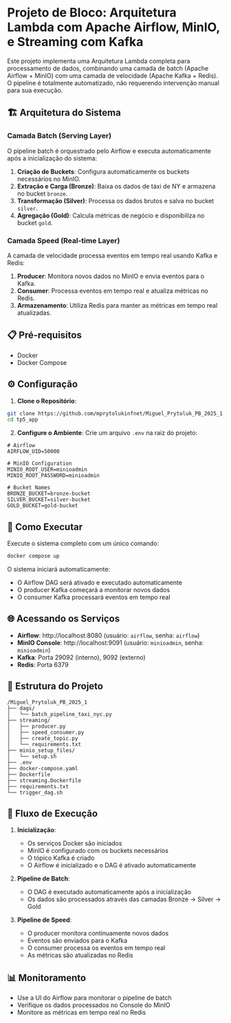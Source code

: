 # Projeto de Bloco: Arquitetura Lambda com Apache Airflow, MinIO, e Streaming com Kafka

Este projeto implementa uma Arquitetura Lambda completa para processamento de dados, combinando uma camada de batch (Apache Airflow + MinIO) com uma camada de velocidade (Apache Kafka + Redis). O pipeline é totalmente automatizado, não requerendo intervenção manual para sua execução.

## 🏗️ Arquitetura do Sistema

### Camada Batch (Serving Layer)
O pipeline batch é orquestrado pelo Airflow e executa automaticamente após a inicialização do sistema:

1. **Criação de Buckets**: Configura automaticamente os buckets necessários no MinIO.
2. **Extração e Carga (Bronze)**: Baixa os dados de táxi de NY e armazena no bucket `bronze`.
3. **Transformação (Silver)**: Processa os dados brutos e salva no bucket `silver`.
4. **Agregação (Gold)**: Calcula métricas de negócio e disponibiliza no bucket `gold`.

### Camada Speed (Real-time Layer)
A camada de velocidade processa eventos em tempo real usando Kafka e Redis:

1. **Producer**: Monitora novos dados no MinIO e envia eventos para o Kafka.
2. **Consumer**: Processa eventos em tempo real e atualiza métricas no Redis.
3. **Armazenamento**: Utiliza Redis para manter as métricas em tempo real atualizadas.

## 📋 Pré-requisitos

* Docker
* Docker Compose

## ⚙️ Configuração

1. **Clone o Repositório**:
```bash
git clone https://github.com/mprytolukinfnet/Miguel_Prytoluk_PB_2025_1.git
cd tp5_app
```

2. **Configure o Ambiente**:
Crie um arquivo `.env` na raiz do projeto:

```env
# Airflow
AIRFLOW_UID=50000

# MinIO Configuration
MINIO_ROOT_USER=minioadmin
MINIO_ROOT_PASSWORD=minioadmin

# Bucket Names
BRONZE_BUCKET=bronze-bucket
SILVER_BUCKET=silver-bucket
GOLD_BUCKET=gold-bucket
```

## 🚀 Como Executar

Execute o sistema completo com um único comando:

```bash
docker compose up
```

O sistema iniciará automaticamente:
- O Airflow DAG será ativado e executado automaticamente
- O producer Kafka começará a monitorar novos dados
- O consumer Kafka processará eventos em tempo real

## 🌐 Acessando os Serviços

- **Airflow**: http://localhost:8080 (usuário: `airflow`, senha: `airflow`)
- **MinIO Console**: http://localhost:9091 (usuário: `minioadmin`, senha: `minioadmin`)
- **Kafka**: Porta 29092 (interno), 9092 (externo)
- **Redis**: Porta 6379

## 📂 Estrutura do Projeto

```
/Miguel_Prytoluk_PB_2025_1
├── dags/
│   └── batch_pipeline_taxi_nyc.py
├── streaming/
│   ├── producer.py
│   ├── speed_consumer.py
│   ├── create_topic.py
│   └── requirements.txt
├── minio_setup_files/
│   └── setup.sh
├── .env
├── docker-compose.yaml
├── Dockerfile
├── streaming.Dockerfile
├── requirements.txt
└── trigger_dag.sh
```

## 🔄 Fluxo de Execução

1. **Inicialização**:
   - Os serviços Docker são iniciados
   - MinIO é configurado com os buckets necessários
   - O tópico Kafka é criado
   - O Airflow é inicializado e o DAG é ativado automaticamente

2. **Pipeline de Batch**:
   - O DAG é executado automaticamente após a inicialização
   - Os dados são processados através das camadas Bronze → Silver → Gold

3. **Pipeline de Speed**:
   - O producer monitora continuamente novos dados
   - Eventos são enviados para o Kafka
   - O consumer processa os eventos em tempo real
   - As métricas são atualizadas no Redis

## 📊 Monitoramento

- Use a UI do Airflow para monitorar o pipeline de batch
- Verifique os dados processados no Console do MinIO
- Monitore as métricas em tempo real no Redis